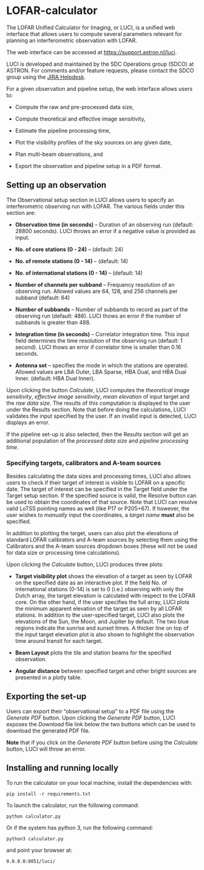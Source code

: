 # LOFAR-calculator
The LOFAR Unified Calculator for Imaging, or LUCI, is a unified web interface that allows users to compute several parameters relevant for planning an interferometric observation with LOFAR. 

The web interface can be accessed at <https://support.astron.nl/luci>.

LUCI is developed and maintained by the SDC Operations group (SDCO) at ASTRON. For comments and/or feature requests, please contact the SDCO group using the [JIRA Helpdesk](https://support.astron.nl/rohelpdesk).

For a given observation and pipeline setup, the web interface allows users to:

* Compute the raw and pre-processed data size,

* Compute theoretical and effective image sensitivity,

* Estimate the pipeline processing time,

* Plot the visibility profiles of the sky sources on any given date,

* Plan multi-beam observations, and

* Export the observation and pipeline setup in a PDF format.


## Setting up an observation
The Observational setup section in LUCI allows users to specify an interferometric observing run with LOFAR. The various fields under this section are:

* **Observation time (in seconds)** – Duration of an observing run (default: 28800 seconds). LUCI throws an error if a negative value is provided as input.

* **No. of core stations (0 - 24)** – (default: 24)

* **No. of remote stations (0 - 14)** – (default: 14)

* **No. of international stations (0 - 14)** – (default: 14)

* **Number of channels per subband** – Frequency resolution of an observing run. Allowed values are 64, 128, and 256 channels per subband (default: 64)

* **Number of subbands** – Number of subbands to record as part of the observing run (default: 488). LUCI thows an error if the number of subbands is greater than 488.

* **Integration time (in seconds)** – Correlator integration time. This input field determines the time resolution of the observing run (default: 1 second). LUCI thows an error if correlator time is smaller than 0.16 seconds.

* **Antenna set** – specifies the mode in which the stations are operated. Allowed values are LBA Outer, LBA Sparse, HBA Dual, and HBA Dual Inner. (default: HBA Dual Inner).

Upon clicking the button *Calculate*, LUCI computes the *theoretical image sensitivity*, *effective image sensitivity*, *mean elevation* of input target and the *raw data size*. The results of this computation is displayed to the user under the Results section. Note that before doing the calculations, LUCI validates the input specified by the user. If an invalid input is detected, LUCI displays an error.

If the pipeline set-up is also selected, then the Results section will get an additional population of the *processed data size* and *pipeline processing time*.

### Specifying targets, calibrators and A-team sources
Besides calculating the data sizes and processing times, LUCI also allows users to check if their target of interest is visible to LOFAR on a specific date. The target of interest can be specified in the Target field under the Target setup section. If the specified source is valid, the Resolve button can be used to obtain the coordinates of that source. Note that LUCI can resolve valid LoTSS pointing names as well (like P17 or P205\+67). If however, the user wishes to *manually* input the coordinates, a *target name* **must** also be specified.

In addition to plotting the target, users can also plot the elevations of standard LOFAR calibrators and A-team sources by selecting them using the Calibrators and the A-team sources dropdown boxes (these will not be used for data size or processing time calculations).

Upon clicking the *Calculate* button, LUCI produces three plots:

* **Target visibility plot** shows the elevation of a target as seen by LOFAR on the specified date as an interactive plot. If the field No. of international stations (0-14) is set to 0 (i.e.) observing with only the Dutch array, the target elevation is calculated with respect to the LOFAR core. On the other hand, if the user specifies the full array, LUCI plots the minimum apparent elevation of the target as seen by all LOFAR stations. In addition to the user-specified target, LUCI also plots the elevations of the Sun, the Moon, and Jupiter by default. The two blue regions indicate the sunrise and sunset times. A thicker line on top of the input target elevation plot is also shown to highlight the observation time around transit for each target.

* **Beam Layout** plots the tile and station beams for the specified observation.

* **Angular distance** between specified target and other bright sources are presented in a plotly table.

## Exporting the set-up

Users can export their “observational setup” to a PDF file using the *Generate PDF* button. Upon clicking the *Generate PDF* button, LUCI exposes the *Download* file link below the two buttons which can be used to download the generated PDF file.

**Note** that if you click on the *Generate PDF* button before using the *Calculate* button, LUCI will throw an error.

## Installing and running locally
To run the calculator on your local machine, install the dependencies with:
```
pip install -r requirements.txt
```

To launch the calculator, run the following command:
```
python calculator.py
```
Or if the system has python 3, run the following command:
```
python3 calculator.py
```
and point your browser at:
```
0.0.0.0:8051/luci/
```
